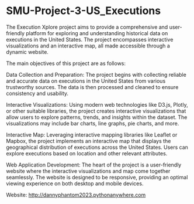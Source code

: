 # SMU-Project-3-US_Executions
The Execution Xplore project aims to provide a comprehensive and user-friendly platform for exploring and understanding historical data on executions in the United States. The project encompasses interactive visualizations and an interactive map, all made accessible through a dynamic website.

The main objectives of this project are as follows:

Data Collection and Preparation: The project begins with collecting reliable and accurate data on executions in the United States from various trustworthy sources. The data is then processed and cleaned to ensure consistency and usability.

Interactive Visualizations: Using modern web technologies like D3.js, Plotly, or other suitable libraries, the project creates interactive visualizations that allow users to explore patterns, trends, and insights within the dataset. The visualizations may include bar charts, line graphs, pie charts, and more.

Interactive Map: Leveraging interactive mapping libraries like Leaflet or Mapbox, the project implements an interactive map that displays the geographical distribution of executions across the United States. Users can explore executions based on location and other relevant attributes.

Web Application Development: The heart of the project is a user-friendly website where the interactive visualizations and map come together seamlessly. The website is designed to be responsive, providing an optimal viewing experience on both desktop and mobile devices.

Website: http://dannyphantom2023.pythonanywhere.com